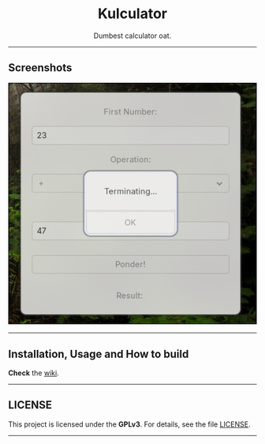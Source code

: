 <div align="center">
  <h1 align="center">Kulculator</h1>
  <p>
   Dumbest calculator oat.
  </p>
</div>

---

## Screenshots

<p align="center"> <img src="https://raw.githubusercontent.com/lobotomydev/kulculator/main/images/screenshot.png" alt="Screenshot" width="600"> </p>

---

## Installation, Usage and How to build

**Check** the [wiki](https://github.com/lobotomydev/kulculator/wiki).

---

## LICENSE

This project is licensed under the **GPLv3**. For details, see the file [LICENSE](https://github.com/lobotomydev/kulculator/blob/main/LICENSE).

---